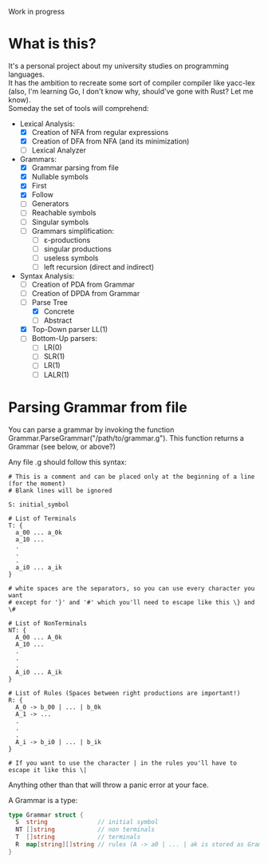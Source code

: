 Work in progress

# What is this?
It's a personal project about my university studies on programming languages.\
It has the ambition to recreate some sort of compiler compiler like yacc-lex (also, I'm learning Go, I don't know why, should've gone with Rust? Let me know).\
Someday the set of tools will comprehend:
- Lexical Analysis:
  -  [x] Creation of NFA from regular expressions
  -  [x] Creation of DFA from NFA (and its minimization)
  -  [ ] Lexical Analyzer
- Grammars:
  - [x] Grammar parsing from file
  - [x] Nullable symbols
  - [x] First
  - [x] Follow
  - [ ] Generators
  - [ ] Reachable symbols
  - [ ] Singular symbols
  - [ ] Grammars simplification:
    - [ ] ε-productions
    - [ ] singular productions
    - [ ] useless symbols
    - [ ] left recursion (direct and indirect)
    
- Syntax Analysis:
  - [ ] Creation of PDA from Grammar
  - [ ] Creation of DPDA from Grammar
  - [ ] Parse Tree
    - [x] Concrete
    - [ ] Abstract
  - [x] Top-Down parser LL(1)
  - [ ] Bottom-Up parsers:
    - [ ] LR(0)
    - [ ] SLR(1)
    - [ ] LR(1)
    - [ ] LALR(1)

# Parsing Grammar from file

You can parse a grammar by invoking the function Grammar.ParseGrammar("/path/to/grammar.g").
This function returns a Grammar (see below, or above?)

Any file .g should follow this syntax:

```
# This is a comment and can be placed only at the beginning of a line (for the moment)
# Blank lines will be ignored

S: initial_symbol

# List of Terminals
T: {
  a_00 ... a_0k
  a_10 ...
  .
  .
  .
  a_i0 ... a_ik
}

# white spaces are the separators, so you can use every character you want
# except for '}' and '#' which you'll need to escape like this \} and \#

# List of NonTerminals
NT: {
  A_00 ... A_0k
  A_10 ...
  .
  .
  .
  A_i0 ... A_ik
}

# List of Rules (Spaces between right productions are important!)
R: {
  A_0 -> b_00 | ... | b_0k
  A_1 -> ...
  .
  .
  .
  A_i -> b_i0 | ... | b_ik
}

# If you want to use the character | in the rules you'll have to escape it like this \|
```
Anything other than that will throw a panic error at your face.

A Grammar is a type:
```go
type Grammar struct {
  S  string              // initial symbol
  NT []string            // non terminals
  T  []string            // terminals
  R  map[string][]string // rules (A -> a0 | ... | ak is stored as Grammar.R[A] = [a0 ... ak])
}
```
